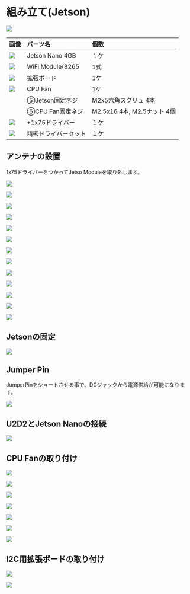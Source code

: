 # 組み立て(Jetson)

![](./img/all_jetson.jpg)

|画像|パーツ名|個数|
|:--|:--|:--|
|![](./img/nano4gb.jpg)|Jetson Nano 4GB|１ケ|
|![](./img/8265.jpg)|WiFi Module(8265|1式|
|![](./img/board.jpg)|拡張ボード|1ケ|
|![](./img/cpufan.jpg)|CPU Fan|1ケ|
||⑤Jetson固定ネジ|M2x5六角スクリュ 4本|
||⑥CPU Fan固定ネジ|M2.5x16 4本, M2.5ナット 4個|
|![](./img/driver.jpg)|+1x75ドライバー|１ケ|
|![](./img/driverset.jpg)|精密ドライバーセット|１ケ|

## アンテナの設置

1x75ドライバーをつかってJetso Moduleを取り外します。

![](./img/1x75driver2.jpg)

![](./img/antenna101.jpg)

![](./img/antenna102.jpg)

![](./img/antenna103.jpg)

![](./img/antenna104.jpg)

![](./img/antenna105.jpg)

![](./img/antenna106.jpg)

![](./img/antenna107.jpg)

![](./img/antenna108.jpg)

![](./img/antenna109.jpg)

![](./img/antenna110.jpg)

![](./img/antenna111.jpg)

![](./img/antenna112.jpg)

## Jetsonの固定

![](./img/jetson001.jpg)

## Jumper Pin

JumperPinをショートさせる事で、DCジャックから電源供給が可能になります。

![](./img/jumper001.jpg)

## U2D2とJetson Nanoの接続

![](./img/u2d2_jetson001.jpg)

## CPU Fanの取り付け

![](./img/fan001.jpg)

![](./img/fan002.jpg)

![](./img/fan003.jpg)

![](./img/fan004.jpg)

![](./img/fan005.jpg)

![](./img/fan006.jpg)

![](./img/fan007.jpg)

## I2C用拡張ボードの取り付け　

![](./img/board001.jpg)

![](./img/board002.jpg)
